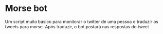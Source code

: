 # Morse bot
Um script muito básico para monitorar o twitter de uma pessoa e traduzir os tweets para morse. Após traduzir, o bot postará nas respostas do tweet
